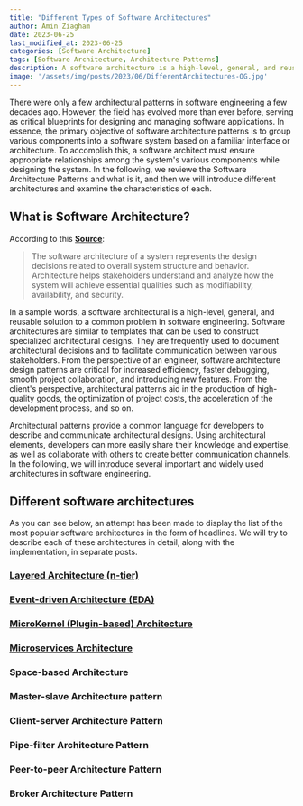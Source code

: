 ```yaml
---
title: "Different Types of Software Architectures"
author: Amin Ziagham
date: 2023-06-25
last_modified_at: 2023-06-25
categories: [Software Architecture]
tags: [Software Architecture, Architecture Patterns]
description: A software architecture is a high-level, general, and reusable solution to a common problem in software engineering. Software architectures are similar to...
image: '/assets/img/posts/2023/06/DifferentArchitectures-OG.jpg'
---
```


There were only a few architectural patterns in software engineering a few decades ago. However, the field has evolved more than ever before, serving as critical blueprints for designing and managing software applications. In essence, the primary objective of software architecture patterns is to group various components into a software system based on a familiar interface or architecture. To accomplish this, a software architect must ensure appropriate relationships among the system's various components while designing the system. In the following, we reviewe the Software Architecture Patterns and what is it, and then we will introduce different architectures and examine the characteristics of each.

## What is Software Architecture?
According to this <a target="_blank" href="https://www.sei.cmu.edu/our-work/software-architecture/">**Source**</a>:
> The software architecture of a system represents the design decisions related to overall system structure and behavior. Architecture helps stakeholders understand and analyze how the system will achieve essential qualities such as modifiability, availability, and security.

In a sample words, a software architectural is a high-level, general, and reusable solution to a common problem in software engineering. Software architectures are similar to templates that can be used to construct specialized architectural designs. They are frequently used to document architectural decisions and to facilitate communication between various stakeholders. From the perspective of an engineer, software architecture design patterns are critical for increased efficiency, faster debugging, smooth project collaboration, and introducing new features. From the client's perspective, architectural patterns aid in the production of high-quality goods, the optimization of project costs, the acceleration of the development process, and so on.

Architectural patterns provide a common language for developers to describe and communicate architectural designs. Using architectural elements, developers can more easily share their knowledge and expertise, as well as collaborate with others to create better communication channels. In the following, we will introduce several important and widely used architectures in software engineering.

## Different software architectures
As you can see below, an attempt has been made to display the list of the most popular software architectures in the form of headlines. We will try to describe each of these architectures in detail, along with the implementation, in separate posts.

### <a href="/posts/multi-layer-software-architecture/">Layered Architecture (n-tier)</a>
### <a href="/posts/eventdriven-architecture-pattern/">Event-driven Architecture (EDA)</a>
### <a href="/posts/plugin-based-architecture/">MicroKernel (Plugin-based) Architecture</a>
### <a href="/posts/introduction-to-the-microservices-architecture-pattern/">Microservices Architecture</a>
### Space-based Architecture
### Master-slave Architecture pattern
### Client-server Architecture Pattern
### Pipe-filter Architecture Pattern
### Peer-to-peer Architecture Pattern
### Broker Architecture Pattern